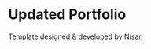 # Updated Portfolio

Template designed & developed by <a href="https://nisar.dev">Nisar</a>.
      
